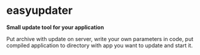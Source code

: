 # easyupdater
**Small update tool for your application**

Put archive with update on server, write your own parameters in code, put compiled application to directory with app you want to update and start it. 
